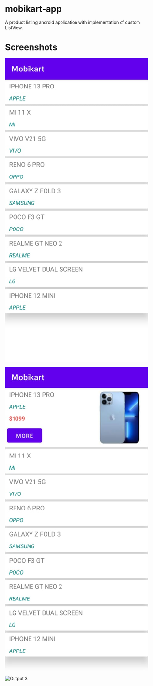 # mobikart-app
A product listing android application with implementation of custom ListView.

# Screenshots
![Output 1](./screenshots/Output1.jpeg)

![Output 2](./screenshots/Output2.jpeg)

![Output 3](./screenshots/Output3.jpeg)